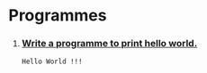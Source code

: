 # Programmes

1. ### [Write a programme to print hello world.](./hello-world/)

   ```
   Hello World !!!
   ```
